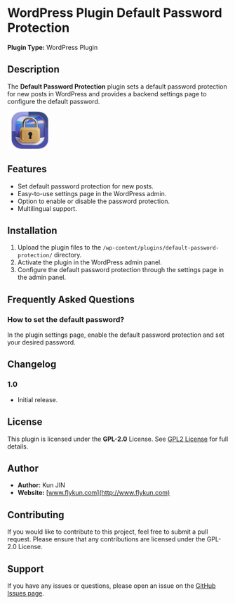 # WordPress Plugin Default Password Protection

**Plugin Type:** WordPress Plugin

## Description
The **Default Password Protection** plugin sets a default password protection for new posts in WordPress and provides a backend settings page to configure the default password.

![Plugin Icon](assets/icon.png)

## Features
- Set default password protection for new posts.
- Easy-to-use settings page in the WordPress admin.
- Option to enable or disable the password protection.
- Multilingual support.

## Installation
1. Upload the plugin files to the `/wp-content/plugins/default-password-protection/` directory.
2. Activate the plugin in the WordPress admin panel.
3. Configure the default password protection through the settings page in the admin panel.

## Frequently Asked Questions

### How to set the default password?
In the plugin settings page, enable the default password protection and set your desired password.

## Changelog

### 1.0
* Initial release.

## License
This plugin is licensed under the **GPL-2.0** License. See [GPL2 License](http://www.gnu.org/licenses/gpl-2.0.html) for full details.

## Author
- **Author:** Kun JIN
- **Website:** [www.flykun.com](http://www.flykun.com)

## Contributing
If you would like to contribute to this project, feel free to submit a pull request. Please ensure that any contributions are licensed under the GPL-2.0 License.

## Support
If you have any issues or questions, please open an issue on the [GitHub Issues page](https://github.com/ushiao/wp-plugin-default-password-protection/issues).

